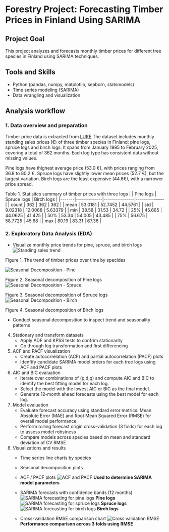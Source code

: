 # Forestry Project: Forecasting Timber Prices in Finland Using SARIMA 
## Project Goal
This project analyzes and forecasts monthly timber prices for different tree species in Finland using SARIMA techniques. 
## Tools and Skills
- Python (pandas, numpy, matplotlib, seaborn, statsmodels)
- Time series modeling (SARIMA)
- Data wrangling and visualization
## Analysis workflow
### 1. Data overview and preparation

Timber price data is extracted from [LUKE](https://statdb.luke.fi/PxWeb/pxweb/en/LUKE/LUKE__04%20Metsa__04%20Talous__02%20Teollisuuspuun%20kauppa__02%20Kuukausitilastot/01a_Kantohinnat_kk.px/?rxid=dc711a9e-de6d-454b-82c2-74ff79a3a5e0) The dataset includes monthly standing sales prices (€) of three timber species in Finland: pine logs, spruce logs and birch logs. It spans from January 1995 to February 2025, covering a total of 362 months. Each log type has consistent data without missing values.

Pine logs have thighest average price (53.0 €), with prices ranging from 36.8 to 80.2 €. Spruce logs have slightly lower mean prices (52.7 €), but the largest variation. Birch logs are the least expensive (44.6€), with a narrower price spread.

Table 1. Statisitcs summary of timber prices with three logs
|       |   Pine logs |   Spruce logs |   Birch logs |
|-------|-------------|---------------|--------------|
| count |   362       |      362      |    362       |
| mean  |    53.0181  |       52.7452 |     44.5761  |
| std   |     9.02318 |       12.0068 |      5.63379 |
| min   |    38.58    |       31.53   |     34.72    |
| 25%   |    45.665   |       44.0625 |     41.425   |
| 50%   |    53.34    |       54.005  |     43.485   |
| 75%   |    56.675   |       58.7725 |     45.68    |
| max   |    80.19    |       83.31   |     67.36    |
### 2. Exploratory Data Analysis (EDA)
   - Visualize monthly price trends for pine, spruce, and birch logs
![Standing sales trend](figures/Standing_sales_trend.png)

Figure 1. The trend of timber prices over time by specides

![Seasonal Decomposition - Pine](figures/Seasonal_decomposition_pine.png)

Figure 2. Seasonal decomposition of Pine logs 
![Seasonal Decomposition - Spruce](figures/Seasonal_decomposition_spruce.png)

Figure 3. Seasonal decomposition of Spruce logs
![Seasonal Decomposition - Birch](figures/Seasonal_decomposition_birch.png)

Figure 4. Seasonal decomposition of Birch logs


   - Conduct seasonal decomposition to inspect trend and seasonality patterns
4. Stationary and transform datasets
   - Apply ADF and KPSS tests to confrim stationarity
   - Go through log transformation and first differencing 
5. ACF and PACF visualization
   - Create autocorrelation (ACF) and partial autocorrelation (PACF) plots 
   - Idenfify candidate SARIMA model orders for each tree logs using ACF and PACF plots
6. AIC and BIC evaluation
   - Iterate over combinations of (p,d,q) and compute AIC and BIC to identify the best fitting model for each log.
   - Select the model with the lowest AIC or BIC as the final model.
   - Generate 12-month ahead forecasts using the best model for each log.
7. Model evaluation
   - Evaluate forecast accuracy using standard error metrics: Mean Absolute Error (MAE) and Root Mean Squared Error (RMSE) for overall model performance.
   - Perform rolling forecast origin cross-validation (3 folds) for each log to assess model robstness
   - Compare models across species based on mean and standard deviation of CV RMSE
8. Visualizations and results
   - Time series line charts by species

   - Seasonal decomposition plots

   - ACF / PACF plots
     ![ACF and PACF](figures/ACF_PACF.png)
     **Used to determine SARIMA model parameters**
   - SARIMA forecasts with confidence bands (12 months)
     ![SARIMA forecasting for pine logs](figures/sarima_pine.png)
     **Pine logs**
     ![SARIMA forecasting for spruce logs](figures/sarima_spruce.png)
     **Spruce logs**
     ![SARIMA forecasting for birch logs](figures/sarima_birch.png)
     **Birch logs**
   - Cross-validation RMSE comparison chart
     ![Cross validation RMSE](figures/CV_sarima.png)
     **Performance comparison across 3 folds using RMSE**
